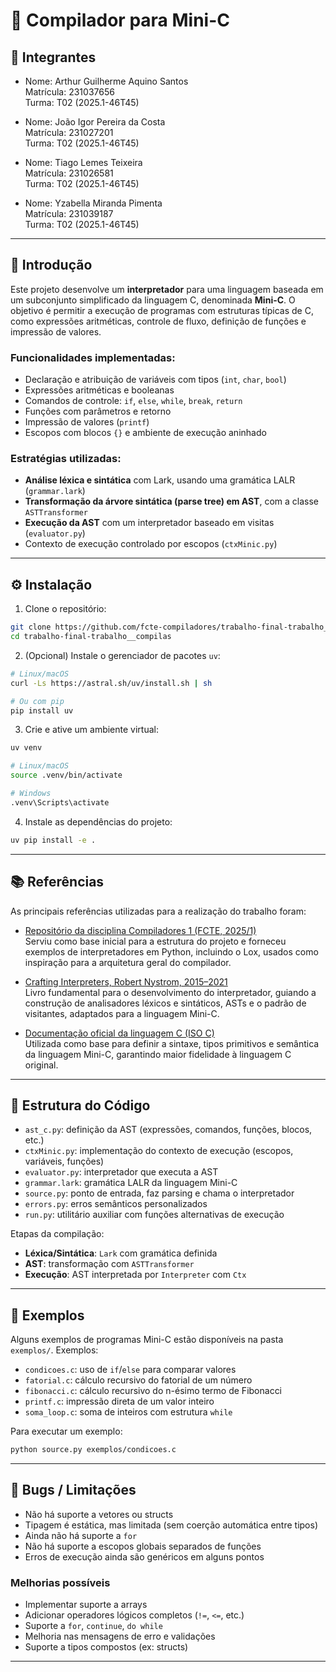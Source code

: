 # 🧾 Compilador para Mini-C

## 👥 Integrantes

- Nome: Arthur Guilherme Aquino Santos  
  Matrícula: 231037656  
  Turma: T02 (2025.1-46T45)

- Nome: João Igor Pereira da Costa  
  Matrícula: 231027201  
  Turma: T02 (2025.1-46T45)

- Nome: Tiago Lemes Teixeira  
  Matrícula: 231026581  
  Turma: T02 (2025.1-46T45)

- Nome: Yzabella Miranda Pimenta  
  Matrícula: 231039187  
  Turma: T02 (2025.1-46T45)

---

## 🧠 Introdução

Este projeto desenvolve um **interpretador** para uma linguagem baseada em um subconjunto simplificado da linguagem C, denominada **Mini-C**. O objetivo é permitir a execução de programas com estruturas típicas de C, como expressões aritméticas, controle de fluxo, definição de funções e impressão de valores.

### Funcionalidades implementadas:

- Declaração e atribuição de variáveis com tipos (`int`, `char`, `bool`)
- Expressões aritméticas e booleanas
- Comandos de controle: `if`, `else`, `while`, `break`, `return`
- Funções com parâmetros e retorno
- Impressão de valores (`printf`)
- Escopos com blocos `{}` e ambiente de execução aninhado

### Estratégias utilizadas:

- **Análise léxica e sintática** com Lark, usando uma gramática LALR (`grammar.lark`)
- **Transformação da árvore sintática (parse tree) em AST**, com a classe `ASTTransformer`
- **Execução da AST** com um interpretador baseado em visitas (`evaluator.py`)
- Contexto de execução controlado por escopos (`ctxMinic.py`)

---

## ⚙️ Instalação

1. Clone o repositório:

```bash
git clone https://github.com/fcte-compiladores/trabalho-final-trabalho__compilas.git
cd trabalho-final-trabalho__compilas
```

2. (Opcional) Instale o gerenciador de pacotes `uv`:

```bash
# Linux/macOS
curl -Ls https://astral.sh/uv/install.sh | sh

# Ou com pip
pip install uv
```

3. Crie e ative um ambiente virtual:

```bash
uv venv

# Linux/macOS
source .venv/bin/activate

# Windows
.venv\Scripts\activate
```

4. Instale as dependências do projeto:

```bash
uv pip install -e .
```

---


## 📚 Referências

As principais referências utilizadas para a realização do trabalho foram: 

- [Repositório da disciplina Compiladores 1 (FCTE, 2025/1)](https://github.com/fcte-compiladores/2025-1)  
  Serviu como base inicial para a estrutura do projeto e forneceu exemplos de interpretadores em Python, incluindo o Lox, usados como inspiração para a arquitetura geral do compilador.

- [Crafting Interpreters, Robert Nystrom, 2015–2021](https://craftinginterpreters.com/)  
  Livro fundamental para o desenvolvimento do interpretador, guiando a construção de analisadores léxicos e sintáticos, ASTs e o padrão de visitantes, adaptados para a linguagem Mini-C.

- [Documentação oficial da linguagem C (ISO C)](https://en.cppreference.com/w/c)  
  Utilizada como base para definir a sintaxe, tipos primitivos e semântica da linguagem Mini-C, garantindo maior fidelidade à linguagem C original.

---

## 🧩 Estrutura do Código

- `ast_c.py`: definição da AST (expressões, comandos, funções, blocos, etc.)
- `ctxMinic.py`: implementação do contexto de execução (escopos, variáveis, funções)
- `evaluator.py`: interpretador que executa a AST
- `grammar.lark`: gramática LALR da linguagem Mini-C
- `source.py`: ponto de entrada, faz parsing e chama o interpretador
- `errors.py`: erros semânticos personalizados
- `run.py`: utilitário auxiliar com funções alternativas de execução

Etapas da compilação:

- **Léxica/Sintática**: `Lark` com gramática definida
- **AST**: transformação com `ASTTransformer`
- **Execução**: AST interpretada por `Interpreter` com `Ctx`

---

## 📁 Exemplos

Alguns exemplos de programas Mini-C estão disponíveis na pasta `exemplos/`. Exemplos:

- `condicoes.c`: uso de `if`/`else` para comparar valores
- `fatorial.c`: cálculo recursivo do fatorial de um número
- `fibonacci.c`: cálculo recursivo do n-ésimo termo de Fibonacci
- `printf.c`: impressão direta de um valor inteiro
- `soma_loop.c`: soma de inteiros com estrutura `while`

Para executar um exemplo:
```bash
python source.py exemplos/condicoes.c
```

---

## 🐞 Bugs / Limitações

- Não há suporte a vetores ou structs
- Tipagem é estática, mas limitada (sem coerção automática entre tipos)
- Ainda não há suporte a `for`
- Não há suporte a escopos globais separados de funções
- Erros de execução ainda são genéricos em alguns pontos

### Melhorias possíveis

- Implementar suporte a arrays
- Adicionar operadores lógicos completos (`!=`, `<=`, etc.)
- Suporte a `for`, `continue`, `do while`
- Melhoria nas mensagens de erro e validações
- Suporte a tipos compostos (ex: structs)

---